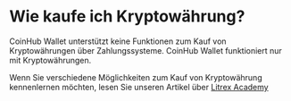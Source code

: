 # Wie kaufe ich Kryptowährung?

CoinHub Wallet unterstützt keine Funktionen zum Kauf von Kryptowährungen über Zahlungssysteme. CoinHub Wallet funktioniert nur mit Kryptowährungen. 

Wenn Sie verschiedene Möglichkeiten zum Kauf von Kryptowährung kennenlernen möchten, lesen Sie unseren Artikel über [Litrex Academy](https://litrex.academy/en/fundamentals/en/6-buying-cryptocurrency-basics.md)
